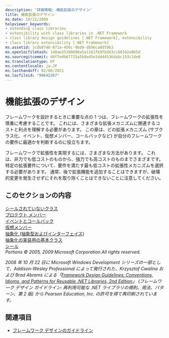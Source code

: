 ```yaml
---
description: '詳細情報: 機能拡張のデザイン'
title: 機能拡張のデザイン
ms.date: 10/22/2008
helpviewer_keywords:
- extending class libraries
- extensibility with class libraries in .NET Framework
- class library design guidelines [.NET Framework], extensibility
- class library extensibility [.NET Framework]
ms.assetid: 1cdb8740-871a-456c-9bd9-db96ca8d79b3
ms.openlocfilehash: 148ae25380698a5a1161fb9fbdd3cc60102e865d
ms.sourcegitcommit: ddf7edb67715a5b9a45e3dd44536dabc153c1de0
ms.translationtype: HT
ms.contentlocale: ja-JP
ms.lasthandoff: 02/06/2021
ms.locfileid: "99642267"
---
```

# <a name="designing-for-extensibility"></a>機能拡張のデザイン

フレームワークを設計するときに重要な点の 1 つは、フレームワークの拡張性を慎重に考慮することです。 これには、さまざまな拡張メカニズムに関連するコストと利点を理解する必要があります。 この章は、どの拡張メカニズム (サブクラス化、イベント、仮想メンバー、コールバックなど) が自分のフレームワークの要件に最適かを判断するのに役立ちます。  
  
 フレームワークで拡張性を実現するには、さまざまな方法があります。 これは、非力でも低コストのものから、強力でも高コストのものまでさまざまです。 特定の拡張要件について、要件を満たす最も低コストの拡張性メカニズムを選択する必要があります。 通常、後で拡張機能を追加することはできますが、破壊的変更を発生させずにそれを取り除くことはできないことに注意してください。  
  
## <a name="in-this-section"></a>このセクションの内容  

 [シールされていないクラス](unsealed-classes.md)  
 [プロテクト メンバー](protected-members.md)  
 [イベントとコールバック](events-and-callbacks.md)  
 [仮想メンバー](virtual-members.md)  
 [抽象化 (抽象型およびインターフェイス)](abstractions-abstract-types-and-interfaces.md)  
 [抽象化の実装用の基本クラス](base-classes-for-implementing-abstractions.md)  
 [シール](sealing.md)  
 *Portions © 2005, 2009 Microsoft Corporation.All rights reserved.*  
  
 *2008 年 10 月 22 日に Microsoft Windows Development シリーズの一部として、Addison-Wesley Professional によって発行された、Krzysztof Cwalina および Brad Abrams による「[Framework Design Guidelines: Conventions, Idioms, and Patterns for Reusable .NET Libraries, 2nd Edition](https://www.informit.com/store/framework-design-guidelines-conventions-idioms-and-9780321545619)」 (フレームワーク デザイン ガイドライン: 再利用可能な .NET ライブラリの規則、用法、パターン、第 2 版) から Pearson Education, Inc. の許可を得て再印刷されています。*  
  
## <a name="see-also"></a>関連項目

- [フレームワーク デザインのガイドライン](index.md)
